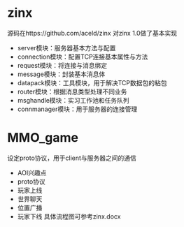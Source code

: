 # zinx
源码在https://github.com/aceld/zinx  对zinx 1.0做了基本实现
- server模块：服务器基本方法与配置
- connection模块：配置TCP连接基本属性与方法
- request模块：将连接与消息绑定
- message模块：封装基本消息体
- datapack模块：工具模块，用于解决TCP数据包的粘包
- router模块：根据消息类型处理不同业务
- msghandle模块：实习工作池和任务队列
- connmanager模块：用于服务器的连接管理
# MMO_game
设定proto协议，用于client与服务器之间的通信
- AOI兴趣点
- proto协议
- 玩家上线
- 世界聊天
- 位置广播
- 玩家下线
  具体流程图可参考zinx.docx
